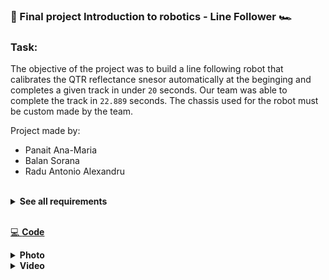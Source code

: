 ### 📝 Final project Introduction to robotics - Line Follower 🏎️

### Task:
The objective of the project was to build a line following robot that calibrates the QTR reflectance snesor automatically at the beginging and completes a given track in under `20` seconds. Our team was able to complete the track in `22.889` seconds. The chassis used for the robot must be custom made by the team.


Project made by:
- Panait Ana-Maria
- Balan Sorana
- Radu Antonio Alexandru

<br>

<details>
 <summary><b>See all requirements</b></summary>
 <br>

### ⚙️ Components:
- Arduino Nano
- QTR-8RC reflectance sensor array
- 2 DC motors
- L293D motor driver
- 7.4V LiPo battery
- 2 wheels
- ball caster
- chassis (custom made)
- wires
- zip-ties
- 2 small breadboards


### Implementation:

For the sensor calibration the robot turns left until 
the last sensor on the right sees the black tape, and then change direction of until the last sensor on the left sees the black tape. It keeps repeting this process
for a few seconds then starts following the line.

The robot uses a PID control algorithm to adjust the speed of the motors based on the position of the robot over the line. The constants that we found to give the best results are `Kp = 25` and `Kd = 8` and the error ignore interval was `[-18, 18]` (from a total of [-50, 50]).

<details>
 <summary><b>Components diagram</b></summary>

 <div align="center"> 
  <img width="480px" src="https://github.com/Radu-Antonio/LineFollower/blob/master/ComponentsDiagram.jpeg" alt="Photo">
 </div>
</details>

</details>

</details>

<br>

[💻 <b>Code</b>](https://github.com/Radu-Antonio/LineFollower/blob/master/lineFollower/lineFollower.ino)

<details>
 <summary><b>Photo</b></summary>

 <div align="center"> 
  <img width="480px" src="https://github.com/Radu-Antonio/LineFollower/blob/master/LineFollower-Photo.jpeg" alt="Photo">
 </div>
</details>

<details>
 <summary><b>Video</b></summary>

 <div align="center"> 
   <a href="https://youtu.be/iSsHr05rzcE"><img src="https://img.youtube.com/vi/iSsHr05rzcE/0.jpg" alt="Video"></a>
 </div>
</details>
